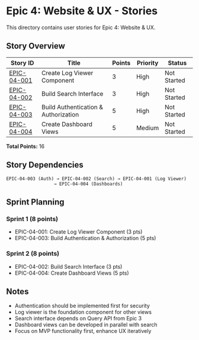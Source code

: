 # Epic 4: Website & UX - Stories

This directory contains user stories for Epic 4: Website & UX.

## Story Overview

| Story ID                    | Title                                | Points | Priority | Status      |
| --------------------------- | ------------------------------------ | ------ | -------- | ----------- |
| [EPIC-04-001](story-001.md) | Create Log Viewer Component          | 3      | High     | Not Started |
| [EPIC-04-002](story-002.md) | Build Search Interface               | 3      | High     | Not Started |
| [EPIC-04-003](story-003.md) | Build Authentication & Authorization | 5      | High     | Not Started |
| [EPIC-04-004](story-004.md) | Create Dashboard Views               | 5      | Medium   | Not Started |

**Total Points:** 16

## Story Dependencies

```text
EPIC-04-003 (Auth) → EPIC-04-002 (Search) → EPIC-04-001 (Log Viewer)
                  → EPIC-04-004 (Dashboards)
```

## Sprint Planning

### Sprint 1 (8 points)

- EPIC-04-001: Create Log Viewer Component (3 pts)
- EPIC-04-003: Build Authentication & Authorization (5 pts)

### Sprint 2 (8 points)

- EPIC-04-002: Build Search Interface (3 pts)
- EPIC-04-004: Create Dashboard Views (5 pts)

## Notes

- Authentication should be implemented first for security
- Log viewer is the foundation component for other views
- Search interface depends on Query API from Epic 3
- Dashboard views can be developed in parallel with search
- Focus on MVP functionality first, enhance UX iteratively
